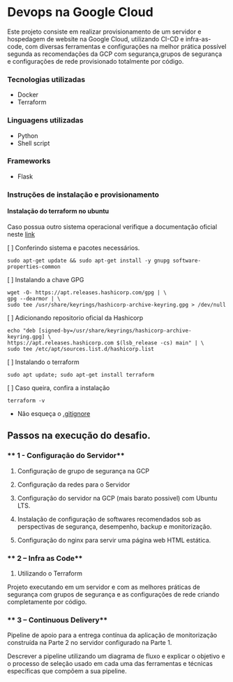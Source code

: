 # Devops na Google Cloud

Este projeto consiste em realizar provisionamento de um servidor e hospedagem de website na Google Cloud, utilizando CI-CD e infra-as-code, com diversas ferramentas e configurações na melhor prática possível segunda as recomendações da GCP com segurança,grupos de segurança e configurações de rede provisionado totalmente por código.

### Tecnologias utilizadas
- Docker
- Terraform

### Linguagens utilizadas
- Python
- Shell script

### Frameworks
- Flask

### Instruções de instalação e provisionamento

#### Instalação do terraform no ubuntu

Caso possua outro sistema operacional verifique a documentação oficial neste [link](https://developer.hashicorp.com/terraform/tutorials/aws-get-started/install-cli)
   
[ ] Conferindo sistema e pacotes necessários.
```
sudo apt-get update && sudo apt-get install -y gnupg software-properties-common
```
[ ] Instalando a chave GPG
```
wget -O- https://apt.releases.hashicorp.com/gpg | \
gpg --dearmor | \
sudo tee /usr/share/keyrings/hashicorp-archive-keyring.gpg > /dev/null
```
[ ] Adicionando repositorio oficial da Hashicorp
```
echo "deb [signed-by=/usr/share/keyrings/hashicorp-archive-keyring.gpg] \
https://apt.releases.hashicorp.com $(lsb_release -cs) main" | \
sudo tee /etc/apt/sources.list.d/hashicorp.list
```
[ ] Instalando o terraform
```
sudo apt update; sudo apt-get install terraform
```
[ ] Caso queira, confira a instalação
```
terraform -v
```

- Não esqueça o [.gitignore](https://www.toptal.com/developers/gitignore)

## Passos na execução do desafio.

### ** 1 - Configuração do Servidor**

1. Configuração de grupo de segurança na GCP



2. Configuração da redes para o Servidor
3. Configuração do servidor na GCP (mais barato possivel) com Ubuntu LTS.
4. Instalação de configuração de softwares recomendados sob as perspectivas de segurança, desempenho, backup e monitorização.
5. Configuração do nginx para servir uma página web HTML estática.

### ** 2 – Infra as Code**

1. Utilizando o Terraform

Projeto executando em um servidor e com as melhores práticas de segurança com grupos de segurança e as configurações de rede criando completamente por código.

### ** 3 – Continuous Delivery**

Pipeline de apoio para a entrega contínua da aplicação de monitorização construída na Parte 2 no servidor configurado na Parte 1.

Descrever a pipeline utilizando um diagrama de fluxo e explicar o objetivo e o processo de seleção usado em cada uma das ferramentas e técnicas específicas que compõem a sua pipeline. 